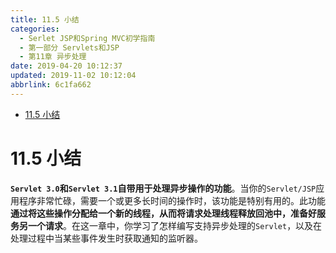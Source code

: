 ```yaml
---
title: 11.5 小结
categories: 
  - Serlet JSP和Spring MVC初学指南
  - 第一部分 Servlets和JSP
  - 第11章 异步处理
date: 2019-04-20 10:12:37
updated: 2019-11-02 10:12:04
abbrlink: 6c1fa662
---
```

<div id='my_toc'>

- [11.5 小结](/JavaReadingNotes/6c1fa662/#11-5-小结)

</div>
<!--more-->
<script>if (navigator.platform.toLowerCase() == 'win32'){document.getElementById('my_toc').style.display = 'none';}</script>

<!--end-->
# 11.5 小结 #
**`Servlet 3.0`和`Servlet 3.1`自带用于处理异步操作的功能**。当你的`Servlet/JSP`应用程序非常忙碌，需要一个或更多长时间的操作时，该功能是特别有用的。此功能**通过将这些操作分配给一个新的线程，从而将请求处理线程释放回池中，准备好服务另一个请求**。在这一章中，你学习了怎样编写支持异步处理的`Servlet`，以及在处理过程中当某些事件发生时获取通知的监听器。

